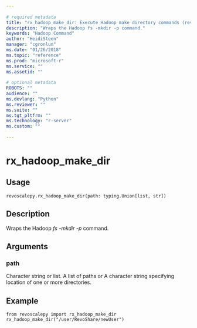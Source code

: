 ```yaml
--- 
 
# required metadata 
title: "rx_hadoop_make_dir: Execute Hadoop make directory commands (revoscalepy)" 
description: "Wraps the Hadoop fs -mkdir -p command." 
keywords: "Hadoop Command" 
author: "HeidiSteen" 
manager: "cgronlun" 
ms.date: "01/26/2018" 
ms.topic: "reference" 
ms.prod: "microsoft-r" 
ms.service: "" 
ms.assetid: "" 
 
# optional metadata 
ROBOTS: "" 
audience: "" 
ms.devlang: "Python" 
ms.reviewer: "" 
ms.suite: "" 
ms.tgt_pltfrm: "" 
ms.technology: "r-server" 
ms.custom: "" 
 
---
```


# rx_hadoop_make_dir


 


## Usage



```
revoscalepy.rx_hadoop_make_dir(path: typing.Union[list, str])
```





## Description

Wraps the Hadoop *fs -mkdir -p* command.


## Arguments


### path

Character string or list. A list of paths or A character string specifying location of one or more
directories.


## Example



```
from revoscalepy import rx_hadoop_make_dir
rx_hadoop_make_dir("/user/RevoShare/newUser")
```

